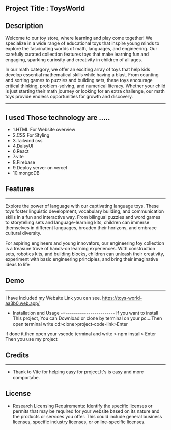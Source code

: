 ## Project Title : ToysWorld

## Description

Welcome to our toy store, where learning and play come together! We specialize in a wide range of educational toys that inspire young minds to explore the fascinating worlds of math, languages, and engineering. Our carefully curated collection features toys that make learning fun and engaging, sparking curiosity and creativity in children of all ages.

In our math category, we offer an exciting array of toys that help kids develop essential mathematical skills while having a blast. From counting and sorting games to puzzles and building sets, these toys encourage critical thinking, problem-solving, and numerical literacy. Whether your child is just starting their math journey or looking for an extra challenge, our math toys provide endless opportunities for growth and discovery.



---

## I used Those technology are .....

- 1.HTML For Website overview
- 2.CSS For Styling
- 3.Tailwind css
- 4.DaisyUI
- 6.React
- 7.vite
- 8.Firebase
- 9.Deploy server on vercel
- 10.mongoDB

## Features
-------------------


Explore the power of language with our captivating language toys. These toys foster linguistic development, vocabulary building, and communication skills in a fun and interactive way. From bilingual puzzles and word games to storytelling sets and language-learning kits, children can immerse themselves in different languages, broaden their horizons, and embrace cultural diversity.

For aspiring engineers and young innovators, our engineering toy collection is a treasure trove of hands-on learning experiences. With construction sets, robotics kits, and building blocks, children can unleash their creativity, experiment with basic engineering principles, and bring their imaginative ideas to life

## Demo

---

I have Included my Website Link you can see.
https://toys-world-aa3b0.web.app/

- Installation and Usage
  -=------------------------
  If you want to install This project, You can Download or clone by terminal on your pc....Then open terminal write cd>clone>project-code-link>Enter

if done it.then open your vscode terminal
and write > npm install> Enter
Then you use my project

## Credits

---

- Thank to Vite for helping easy for project.It's is easy and more comportabe.

## License

- Research Licensing Requirements: Identify the specific licenses or permits that may be required for your website based on its nature and the products or services you offer. This could include general business licenses, specific industry licenses, or online-specific licenses.
